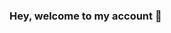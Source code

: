 ### Hey, welcome to my account 👋

<!--
**azizener/Azizener** is a ✨ _special_ ✨ repository because its `README.md` (this file) appears on your GitHub profile.
                        Software developer
Here are some ideas to get you started:

- 🔭 I’m currently working on building my graduation project
- 🌱 I’m currently learning 
- 👯 I’m looking to collaborate on Ai field
- 💬 Ask me about Fullstack js
- 📫 How to reach me: @Azizener_ twitter
-->

